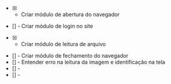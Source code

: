 - [x] - Criar módulo de abertura do navegador
- [] - Criar módulo de login no site
- [x] - Criar módulo de leitura de arquivo
- [] - Criar módulo de fechamento do navegador
- [] - Entender erro na leitura da imagem e identificação na tela
- [] -
- [] -


